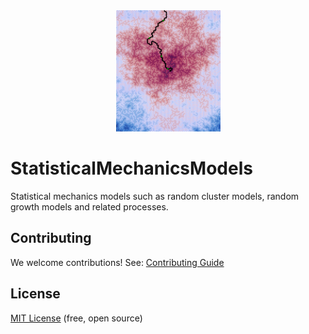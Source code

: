 
<div align="center">
  <img src="https://raw.githubusercontent.com/DavidMichaelH/StatisticalMechanicsModels/main/.github/images/BernoulliFPPGlamourShot.png">
</div>

# StatisticalMechanicsModels
Statistical mechanics models such as random cluster models, random growth models and related processes.



## Contributing

We welcome contributions! See: [Contributing Guide](https://github.com/DavidMichaelH/StatisticalMechanicsModels/blob/main/CONTRIBUTING.md)

## License

[MIT License](https://github.com/DavidMichaelH/StatisticalMechanicsModels/blob/main/LICENSE) (free, open source)
 
